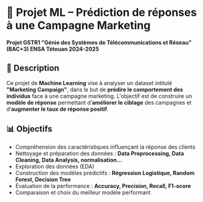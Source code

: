 # 🎯 Projet ML – Prédiction de réponses à une Campagne Marketing
**Projet GSTR1 "Génie des Systèmes de Télécommunications et Réseau" (BAC+3)   ENSA Tétouan 2024-2025**                                                                                                                                                                                                                                                                                                                                        

## 🧠 Description

Ce projet de **Machine Learning** vise à analyser un dataset intitulé **"Marketing Campaign"**, dans le but de **prédire le comportement des individus** face à une campagne marketing. L'objectif est de construire un **modèle de réponse** permettant d’**améliorer le ciblage** des campagnes et d’**augmenter le taux de réponse positif**.

## 📊 Objectifs

- Compréhension des caractéristiques influençant la réponse des clients
- Nettoyage et préparation des données :
  **Data Preprocessing, Data Cleaning, Data Analysis, normalisation…**
- Exploration des données (EDA)
- Construction des modèles prédictifs :
  **Régression Logistique, Random Forest, Decision Tree**
- Évaluation de la performance :
  **Accuracy, Precision, Recall, F1-score**
- Comparaison et choix du meilleur modèle performant

